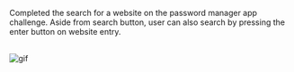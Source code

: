 Completed the search for a website on the password manager app challenge. Aside
from search button, user can also search by pressing the enter button on website entry.
<br>
<br>
 


![gif](https://user-images.githubusercontent.com/122131469/218308074-6f8416e6-a9b6-48e5-9215-4b4149b5bb1e.gif)
